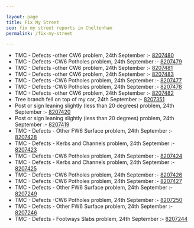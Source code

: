 ```yaml
---

layout: page
title: Fix My Street
seo: fix my street reports in Cheltenham
permalink: /fix-my-street

---
```


<!-- fix_marker starts -->

- TMC - Defects -other CW6 problem, 24th September :- [8207480](https://www.fixmystreet.com/report/8207480)
- TMC - Defects -CW6 Potholes  problem, 24th September :- [8207479](https://www.fixmystreet.com/report/8207479)
- TMC - Defects -other CW6 problem, 24th September :- [8207481](https://www.fixmystreet.com/report/8207481)
- TMC - Defects -other CW6 problem, 24th September :- [8207483](https://www.fixmystreet.com/report/8207483)
- TMC - Defects -CW6 Potholes  problem, 24th September :- [8207477](https://www.fixmystreet.com/report/8207477)
- TMC - Defects -CW6 Potholes  problem, 24th September :- [8207478](https://www.fixmystreet.com/report/8207478)
- TMC - Defects -other CW6 problem, 24th September :- [8207482](https://www.fixmystreet.com/report/8207482)
- Tree branch fell on top of my car, 24th September :- [8207351](https://www.fixmystreet.com/report/8207351)
- Post or sign leaning slightly (less than 20 degrees) problem, 24th September :- [8207420](https://www.fixmystreet.com/report/8207420)
- Post or sign leaning slightly (less than 20 degrees) problem, 24th September :- [8207419](https://www.fixmystreet.com/report/8207419)
- TMC - Defects - Other FW6  Surface problem, 24th September :- [8207428](https://www.fixmystreet.com/report/8207428)
- TMC - Defects - Kerbs and Channels problem, 24th September :- [8207423](https://www.fixmystreet.com/report/8207423)
- TMC - Defects -CW6 Potholes  problem, 24th September :- [8207424](https://www.fixmystreet.com/report/8207424)
- TMC - Defects - Kerbs and Channels problem, 24th September :- [8207425](https://www.fixmystreet.com/report/8207425)
- TMC - Defects -CW6 Potholes  problem, 24th September :- [8207426](https://www.fixmystreet.com/report/8207426)
- TMC - Defects -CW6 Potholes  problem, 24th September :- [8207427](https://www.fixmystreet.com/report/8207427)
- TMC - Defects - Other FW6  Surface problem, 24th September :- [8207249](https://www.fixmystreet.com/report/8207249)
- TMC - Defects -CW6 Potholes  problem, 24th September :- [8207250](https://www.fixmystreet.com/report/8207250)
- TMC - Defects - Other FW6  Surface problem, 24th September :- [8207246](https://www.fixmystreet.com/report/8207246)
- TMC - Defects - Footways Slabs problem, 24th September :- [8207244](https://www.fixmystreet.com/report/8207244)

<!-- fix_marker ends -->